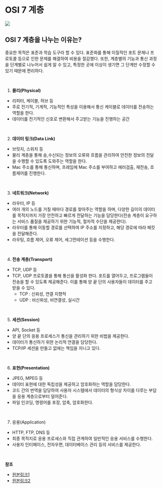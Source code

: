 # OSI 7 계층

![](https://s7280.pcdn.co/wp-content/uploads/2018/06/osi-model-7-layers-1.png)

## OSI 7 계층을 나누는 이유는?

중요한 목적은 표준과 학습 도구라 할 수 있다. 표준화를 통해 이질적인 포트 문제나 프로토콜 등으로 인한 문제를 해결하여 비용을 절감했다. 또한, 계층별의 기능과 통신 과정을 단계별로 나누어서 쉽게 알 수 있고, 특정한 곳에 이상이 생기면 그 단계만 수정할 수 있기 때문에 편리하다.

<br/>

1. **물리(Physical)**

* 리피터, 케이블, 허브 등
* 주로 전기적, 기계적, 기능적인 특성을 이용해서 통신 케이블로 데이터를 전송하는 역할을 한다.
* 데이터를 전기적인 신호로 변환해서 주고받는 기능을 진행하는 공간

<br/>

2. **데이터 링크(Data Link)**

* 브릿지, 스위치 등
* 물리 계층을 통해 송,수신되는 정보의 오류와 흐름을 관리하여 안전한 정보의 전달을 수행할 수 있도록 도와주는 역할을 한다.
* Mac 주소를 통해 통신하며, 프레임에 Mac 주소를 부여하고 에러검출, 재전송, 흐름제어를 진행한다.

<br/>

3. **네트워크(Network)**

* 라우터, IP 등
* 여러 개의 노드를 거칠 때마다 경로를 찾아주는 역할을 하며, 다양한 길이의 데이터를 목적지까지 가장 안전하고 빠르게 전달하는 기능을 담당한다(전송 계층이 요구하는 서비스 품질을 제공하기 위한 기능적, 절차적 수단을 제공한다).
* 라우터를 통해 이동할 경로를 선택하여 IP 주소를 지정하고, 해당 경로에 따라 패킷을 전달해준다.
* 라우팅, 흐름 제어, 오류 제어, 세그먼테이션 등을 수행한다.

<br/>

4. **전송 계층(Transport)**

* TCP, UDP 등
* TCP, UDP 프로토콜을 통해 통신을 활성화 한다. 포트를 열어두고, 프로그램들이 전송을 할 수 있도록 제공해준다. 이를 통해 양 끝 단의 사용자들이 데이터를 주고 받을 수 있다.
  * TCP : 신뢰성, 연결 지향적
  * UDP : 비신뢰성, 비연결성, 실시간

<br/>

5. **세션(Session)**

* API, Socket 등
* 양 끝 단의 응용 프로세스가 통신을 관리하기 위한 비법을 제공한다.
* 데이터가 통신하기 위한 논리적 연결을 담당한다.
* TCP/IP 세션을 만들고 없애는 책임을 지니고 있다.

<br/>

6. **표현(Presentation)**

* JPEG, MPEG 등
* 데이터 표현에 대한 독립성을 제공하고 암호화하는 역할을 담당한다.
* 코드 간의 번역을 담당하여 사용자 시스템에서 데이터의 형식상 차이를 다루는 부담을 응용 계층으로부터 덜어준다.
* 파일 인코딩, 명령어를 포장, 압축, 암호화한다.

<br/>

7. 응용(Application)

* HTTP, FTP, DNS 등
* 최종 목적지로 응용 프로세스와 직접 관계하여 일반적인 응용 서비스를 수행한다.
* 사용자 인터페이스, 전자우편, 데이터베이스 관리 등의 서비스를 제공한다.

<br/>

**참조**
* [원본링크1](https://gyoogle.dev/blog/computer-science/network/OSI%207%EA%B3%84%EC%B8%B5.html)
* [원본링크2](https://github.com/WooVictory/Ready-For-Tech-Interview/blob/master/Network/OSI%207%20%EA%B3%84%EC%B8%B5.md)